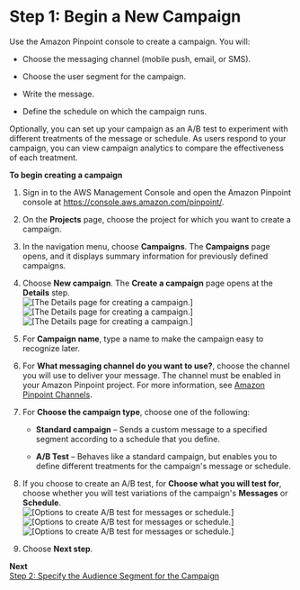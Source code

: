 # Step 1: Begin a New Campaign<a name="campaigns-begin"></a>

Use the Amazon Pinpoint console to create a campaign\. You will:

+ Choose the messaging channel \(mobile push, email, or SMS\)\.

+ Choose the user segment for the campaign\.

+ Write the message\.

+ Define the schedule on which the campaign runs\.

Optionally, you can set up your campaign as an A/B test to experiment with different treatments of the message or schedule\. As users respond to your campaign, you can view campaign analytics to compare the effectiveness of each treatment\.

**To begin creating a campaign**

1. Sign in to the AWS Management Console and open the Amazon Pinpoint console at [https://console\.aws\.amazon\.com/pinpoint/](https://console.aws.amazon.com/pinpoint/)\.

1. On the **Projects** page, choose the project for which you want to create a campaign\.

1. In the navigation menu, choose **Campaigns**\. The **Campaigns** page opens, and it displays summary information for previously defined campaigns\.

1. Choose **New campaign**\. The **Create a campaign** page opens at the **Details** step\.  
![\[The Details page for creating a campaign.\]](http://docs.aws.amazon.com/pinpoint/latest/userguide/)![\[The Details page for creating a campaign.\]](http://docs.aws.amazon.com/pinpoint/latest/userguide/)![\[The Details page for creating a campaign.\]](http://docs.aws.amazon.com/pinpoint/latest/userguide/)

1. For **Campaign name**, type a name to make the campaign easy to recognize later\.

1. For **What messaging channel do you want to use?**, choose the channel you will use to deliver your message\. The channel must be enabled in your Amazon Pinpoint project\. For more information, see [Amazon Pinpoint Channels](channels.md)\.

1. For **Choose the campaign type**, choose one of the following:

   + **Standard campaign** – Sends a custom message to a specified segment according to a schedule that you define\.

   + **A/B Test** – Behaves like a standard campaign, but enables you to define different treatments for the campaign's message or schedule\.

1. If you choose to create an A/B test, for **Choose what you will test for**, choose whether you will test variations of the campaign's **Messages** or **Schedule**\.  
![\[Options to create A/B test for messages or schedule.\]](http://docs.aws.amazon.com/pinpoint/latest/userguide/)![\[Options to create A/B test for messages or schedule.\]](http://docs.aws.amazon.com/pinpoint/latest/userguide/)![\[Options to create A/B test for messages or schedule.\]](http://docs.aws.amazon.com/pinpoint/latest/userguide/)

1. Choose **Next step**\.

**Next**  
[Step 2: Specify the Audience Segment for the Campaign](campaigns-segment.md)
